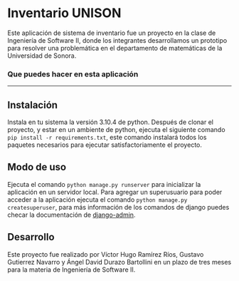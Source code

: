 # Inventario UNISON

Este aplicación de sistema de inventario fue un proyecto en la clase de Ingeniería de Software II, donde los integrantes desarrollamos un prototipo para resolver una problemática en el departamento de matemáticas de la Universidad de Sonora. 

### Que puedes hacer en esta aplicación

---

## Instalación

Instala en tu sistema la versión 3.10.4 de python. Después de clonar el proyecto, y estar en un ambiente de python, ejecuta el siguiente comando `pip install -r requirements.txt`, este comando instalará todos los paquetes necesarios para ejecutar satisfactoriamente el proyecto.

## Modo de uso

Ejecuta el comando `python manage.py runserver` para inicializar la aplicación en un servidor local. Para agregar un superusuario para poder acceder a la aplicación ejecuta el comando `python manage.py createsuperuser`, para más información de los comandos de django puedes checar la documentación de [django-admin](https://docs.djangoproject.com/en/5.1/ref/django-admin/).

## Desarrollo

Este proyecto fue realizado por Víctor Hugo Ramírez Ríos, Gustavo Gutierrez Navarro y Ángel David Durazo Bartollini en un plazo de tres meses para la materia de Ingeniería de Software II.